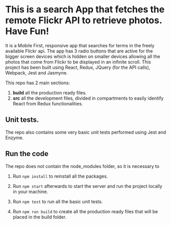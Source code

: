 # This is a search App that fetches the remote Flickr API to retrieve photos. Have Fun!

It is a Mobile First, responsive app that searches for terms in the freely available
Flickr api. The app has 3 radio buttons that are active for the bigger screen devices
which is hidden on smaller devices allowing all the photos that come from Flickr to be
displayed in an infinite scroll.
This project has been built using React, Redux, JQuery (for the API calls), Webpack, Jest and Jasmyne.



This repo has 2 main sections:
1. **build** all the production ready files.
2. **src** all the development files, divided in compartments to easily identify React from Redux functionalities.

## Unit tests.
The repo also contains some very basic unit tests performed using Jest and Enzyme.


## Run the code
The repo does not contain the node_modules folder, so it is necessary to
1. Run `npm install` to reinstall all the packages.

2. Run `npm start` afterwards to start the server and run the project locally in your machine.

3. Run `npm test` to run all the basic unit tests.

4. Run `npm run build` to create all the production ready files that will be
placed in the build folder.
